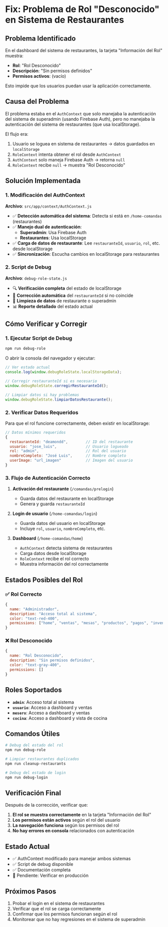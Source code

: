 # Fix: Problema de Rol "Desconocido" en Sistema de Restaurantes

## Problema Identificado

En el dashboard del sistema de restaurantes, la tarjeta "Información del Rol" muestra:
- **Rol**: "Rol Desconocido"
- **Descripción**: "Sin permisos definidos"
- **Permisos activos**: (vacío)

Esto impide que los usuarios puedan usar la aplicación correctamente.

## Causa del Problema

El problema estaba en el `AuthContext` que solo manejaba la autenticación del sistema de superadmin (usando Firebase Auth), pero no manejaba la autenticación del sistema de restaurantes (que usa localStorage).

El flujo era:
1. Usuario se loguea en sistema de restaurantes → datos guardados en `localStorage`
2. `RoleContext` intenta obtener el rol desde `AuthContext`
3. `AuthContext` solo maneja Firebase Auth → retorna `null`
4. `RoleContext` recibe `null` → muestra "Rol Desconocido"

## Solución Implementada

### 1. Modificación del AuthContext

**Archivo**: `src/app/context/AuthContext.js`

- ✅ **Detección automática del sistema**: Detecta si está en `/home-comandas` (restaurantes)
- ✅ **Manejo dual de autenticación**:
  - **Superadmin**: Usa Firebase Auth
  - **Restaurantes**: Usa localStorage
- ✅ **Carga de datos de restaurante**: Lee `restauranteId`, `usuario`, `rol`, etc. desde localStorage
- ✅ **Sincronización**: Escucha cambios en localStorage para restaurantes

### 2. Script de Debug

**Archivo**: `debug-role-state.js`

- 🔍 **Verificación completa** del estado de localStorage
- 🔧 **Corrección automática** del `restauranteId` si no coincide
- 🧹 **Limpieza de datos** de restaurante o superadmin
- 📊 **Reporte detallado** del estado actual

## Cómo Verificar y Corregir

### 1. Ejecutar Script de Debug

```bash
npm run debug-role
```

O abrir la consola del navegador y ejecutar:

```javascript
// Ver estado actual
console.log(window.debugRoleState.localStorageData);

// Corregir restauranteId si es necesario
window.debugRoleState.corregirRestauranteId();

// Limpiar datos si hay problemas
window.debugRoleState.limpiarDatosRestaurante();
```

### 2. Verificar Datos Requeridos

Para que el rol funcione correctamente, deben existir en localStorage:

```javascript
// Datos mínimos requeridos
{
  restauranteId: "deamondd",        // ID del restaurante
  usuario: "jose_luis",             // Usuario logueado
  rol: "admin",                     // Rol del usuario
  nombreCompleto: "José Luis",      // Nombre completo
  userImage: "url_imagen"           // Imagen del usuario
}
```

### 3. Flujo de Autenticación Correcto

1. **Activación del restaurante** (`/comandas/prelogin`)
   - Guarda datos del restaurante en localStorage
   - Genera y guarda `restauranteId`

2. **Login de usuario** (`/home-comandas/login`)
   - Guarda datos del usuario en localStorage
   - Incluye `rol`, `usuario`, `nombreCompleto`, etc.

3. **Dashboard** (`/home-comandas/home`)
   - `AuthContext` detecta sistema de restaurantes
   - Carga datos desde localStorage
   - `RoleContext` recibe el rol correcto
   - Muestra información del rol correctamente

## Estados Posibles del Rol

### ✅ Rol Correcto
```javascript
{
  name: "Administrador",
  description: "Acceso total al sistema",
  color: "text-red-400",
  permissions: ["home", "ventas", "mesas", "productos", "pagos", "inventario", "reportes"]
}
```

### ❌ Rol Desconocido
```javascript
{
  name: "Rol Desconocido",
  description: "Sin permisos definidos",
  color: "text-gray-400",
  permissions: []
}
```

## Roles Soportados

- **`admin`**: Acceso total al sistema
- **`usuario`**: Acceso a dashboard y ventas
- **`mesero`**: Acceso a dashboard y ventas
- **`cocina`**: Acceso a dashboard y vista de cocina

## Comandos Útiles

```bash
# Debug del estado del rol
npm run debug-role

# Limpiar restaurantes duplicados
npm run cleanup-restaurants

# Debug del estado de login
npm run debug-login
```

## Verificación Final

Después de la corrección, verificar que:

1. **El rol se muestra correctamente** en la tarjeta "Información del Rol"
2. **Los permisos están activos** según el rol del usuario
3. **La navegación funciona** según los permisos del rol
4. **No hay errores en consola** relacionados con autenticación

## Estado Actual

- ✅ AuthContext modificado para manejar ambos sistemas
- ✅ Script de debug disponible
- ✅ Documentación completa
- 🔄 Pendiente: Verificar en producción

## Próximos Pasos

1. Probar el login en el sistema de restaurantes
2. Verificar que el rol se carga correctamente
3. Confirmar que los permisos funcionan según el rol
4. Monitorear que no hay regresiones en el sistema de superadmin
